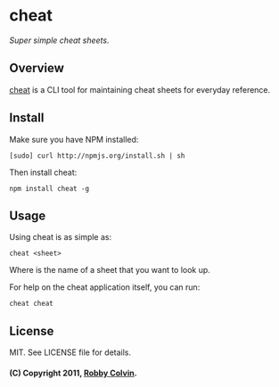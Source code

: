 # cheat

*Super simple cheat sheets.*

## Overview

[cheat](http://geetarista.github.com/cheat) is a CLI tool for maintaining cheat sheets for everyday reference.

## Install

Make sure you have NPM installed:

    [sudo] curl http://npmjs.org/install.sh | sh

Then install cheat:

    npm install cheat -g

## Usage

Using cheat is as simple as:

    cheat <sheet>

Where <sheet> is the name of a sheet that you want to look up.

For help on the cheat application itself, you can run:

    cheat cheat

## License

MIT. See LICENSE file for details.

#### (C) Copyright 2011, [Robby Colvin](http://robbycolvin.com).
